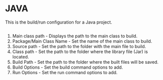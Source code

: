 # JAVA

This is the build/run configuration for a Java project.

<figure><img src="https://help.goorm.io/~gitbook/image?url=https%3A%2F%2F2181851870-files.gitbook.io%2F%7E%2Ffiles%2Fv0%2Fb%2Fgitbook-x-prod.appspot.com%2Fo%2Fspaces%252F-Lq-Q9LciN1X9EABxGkt%252Fuploads%252FVTQKNH50uoK2vk1eAs5E%252Fimage.png%3Falt%3Dmedia%26token%3D77425a2d-d376-46f2-a7fd-e0d1c7fda7c9&#x26;width=768&#x26;dpr=4&#x26;quality=100&#x26;sign=9befe82e&#x26;sv=2" alt=""><figcaption></figcaption></figure>

1. Main class path - Displays the path to the main class to build.
2. Package/Main Class Name - Set the name of the main class to build.
3. Source path - Set the path to the folder with the main file to build.
4. Class path - Set the path to the folder where the library file (Jar) is located.
5. Build Path - Set the path to the folder where the built files will be saved.
6. Build Options - Set the build command options to add.
7. Run Options - Set the run command options to add.
